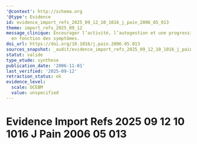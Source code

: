 ```yaml
---
'@context': http://schema.org
'@type': Evidence
id: evidence_import_refs_2025_09_12_10_1016_j_pain_2006_05_013
theme: import_refs_2025_09_12
message_clinique: Encourager l’activité, l’autogestion et une progression graduée
  en fonction des symptômes.
doi_url: https://doi.org/10.1016/j.pain.2006.05.013
sources_snapshot: _audit/evidence_import_refs_2025_09_12_10_1016_j_pain_2006_05_013.json
statut: valide
type_etude: synthese
publication_date: '2006-11-01'
last_verified: '2025-09-12'
retraction_status: ok
evidence_level:
  scale: OCEBM
  value: unspecified
---
```

# Evidence Import Refs 2025 09 12 10 1016 J Pain 2006 05 013

